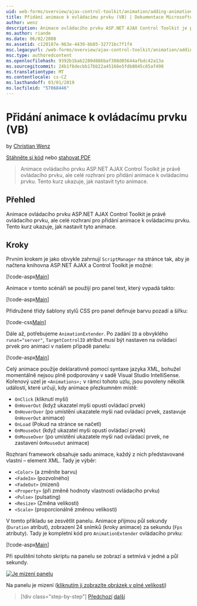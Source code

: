 ```yaml
---
uid: web-forms/overview/ajax-control-toolkit/animation/adding-animation-to-a-control-vb
title: Přidání animace k ovládacímu prvku (VB) | Dokumentace Microsoftu
author: wenz
description: Animace ovládacího prvku ASP.NET AJAX Control Toolkit je právě ovládacího prvku, ale celé rozhraní pro přidání animace k ovládacímu prvku. Tento kurz ukazuje, jak...
ms.author: riande
ms.date: 06/02/2008
ms.assetid: c120187e-963e-4439-bb85-32771bc7f1f4
msc.legacyurl: /web-forms/overview/ajax-control-toolkit/animation/adding-animation-to-a-control-vb
msc.type: authoredcontent
ms.openlocfilehash: 9392b1bab2289d886baf308d05644afbdc42a13a
ms.sourcegitcommit: 24b1f6decbb17bb22a45166e5fdb0845c65af498
ms.translationtype: MT
ms.contentlocale: cs-CZ
ms.lasthandoff: 03/01/2019
ms.locfileid: "57068446"
---
```

<a name="adding-animation-to-a-control-vb"></a>Přidání animace k ovládacímu prvku (VB)
====================
by [Christian Wenz](https://github.com/wenz)

[Stáhněte si kód](http://download.microsoft.com/download/f/9/a/f9a26acd-8df4-4484-8a18-199e4598f411/Animation1.vb.zip) nebo [stahovat PDF](http://download.microsoft.com/download/6/7/1/6718d452-ff89-4d3f-a90e-c74ec2d636a3/animation1VB.pdf)

> Animace ovládacího prvku ASP.NET AJAX Control Toolkit je právě ovládacího prvku, ale celé rozhraní pro přidání animace k ovládacímu prvku. Tento kurz ukazuje, jak nastavit tyto animace.


## <a name="overview"></a>Přehled

Animace ovládacího prvku ASP.NET AJAX Control Toolkit je právě ovládacího prvku, ale celé rozhraní pro přidání animace k ovládacímu prvku. Tento kurz ukazuje, jak nastavit tyto animace.

## <a name="steps"></a>Kroky

Prvním krokem je jako obvykle zahrnují `ScriptManager` na stránce tak, aby je načtena knihovna ASP.NET AJAX a Control Toolkit je možné:

[!code-aspx[Main](adding-animation-to-a-control-vb/samples/sample1.aspx)]

Animace v tomto scénáři se použijí pro panel text, který vypadá takto:

[!code-aspx[Main](adding-animation-to-a-control-vb/samples/sample2.aspx)]

Přidružené třídy šablony stylů CSS pro panel definuje barvu pozadí a šířku:

[!code-css[Main](adding-animation-to-a-control-vb/samples/sample3.css)]

Dále až, potřebujeme `AnimationExtender`. Po zadání `ID` a obvyklého `runat="server"`, `TargetControlID` atribut musí být nastaven na ovládací prvek pro animaci v našem případě panelu:

[!code-aspx[Main](adding-animation-to-a-control-vb/samples/sample4.aspx)]

Celý animace použije deklarativně pomocí syntaxe jazyka XML, bohužel momentálně nejsou plně podporovány v sadě Visual Studio IntelliSense. Kořenový uzel je `<Animations>;` v rámci tohoto uzlu, jsou povoleny několik událostí, které určují, kdy animace přezkumném místě:

- `OnClick` (kliknutí myší)
- `OnHoverOut` (když ukazatel myši opustí ovládací prvek)
- `OnHoverOver` (po umístění ukazatele myši nad ovládací prvek, zastavuje `OnHoverOut` animace)
- `OnLoad` (Pokud na stránce se načetl)
- `OnMouseOut` (když ukazatel myši opustí ovládací prvek)
- `OnMouseOver` (po umístění ukazatele myši nad ovládací prvek, ne zastavení `OnMouseOut` animace)

Rozhraní framework obsahuje sadu animace, každý z nich představované vlastní – element XML. Tady je výběr:

- `<Color>` (a změníte barvu)
- `<FadeIn>` (pozvolného)
- `<FadeOut>` (mizení)
- `<Property>` (při změně hodnoty vlastnosti ovládacího prvku)
- `<Pulse>` (pulsating)
- `<Resize>` (Změna velikosti)
- `<Scale>` (proporcionálně změnou velikosti)

V tomto příkladu se zesvětlit panelu. Animace přijmou půl sekundy (`Duration` atribut), zobrazení 24 snímků (kroky animace) za sekundu (`Fps` atributy). Tady je kompletní kód pro `AnimationExtender` ovládacího prvku:

[!code-aspx[Main](adding-animation-to-a-control-vb/samples/sample5.aspx)]

Při spuštění tohoto skriptu na panelu se zobrazí a setmívá v jedné a půl sekundy.


[![Je mizení panelu](adding-animation-to-a-control-vb/_static/image2.png)](adding-animation-to-a-control-vb/_static/image1.png)

Na panelu je mizení ([kliknutím ji zobrazíte obrázek v plné velikosti](adding-animation-to-a-control-vb/_static/image3.png))

> [!div class="step-by-step"]
> [Předchozí](dynamically-controlling-updatepanel-animations-cs.md)
> [další](executing-several-animations-at-the-same-time-vb.md)
